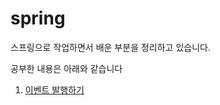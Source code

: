 # spring

스프링으로 작업하면서 배운 부분을 정리하고 있습니다.

공부한 내용은 아래와 같습니다



1. [이벤트 발행하기](./summary/EVENT.md)





